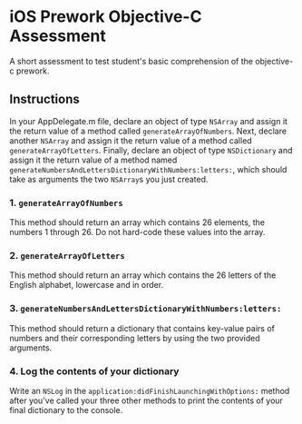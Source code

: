# iOS Prework Objective-C Assessment
A short assessment to test student's basic comprehension of the objective-c prework.

## Instructions
In your AppDelegate.m file, declare an object of type `NSArray` and assign it the return value of a method called `generateArrayOfNumbers`. Next, declare another `NSArray` and assign it the return value of a method called `generateArrayOfLetters`. Finally, declare an object of type `NSDictionary` and assign it the return value of a method named `generateNumbersAndLettersDictionaryWithNumbers:letters:`, which should take as arguments the two `NSArray`s you just created.

### 1. `generateArrayOfNumbers`
This method should return an array which contains 26 elements, the numbers 1 through 26. Do not hard-code these values into the array.

### 2. `generateArrayOfLetters`
This method should return an array which contains the 26 letters of the English alphabet, lowercase and in order.

### 3. `generateNumbersAndLettersDictionaryWithNumbers:letters:`
This method should return a dictionary that contains key-value pairs of numbers and their corresponding letters by using the two provided arguments.

### 4. Log the contents of your dictionary
Write an `NSLog` in the `application:didFinishLaunchingWithOptions:` method after you've called your three other methods to print the contents of your final dictionary to the console.